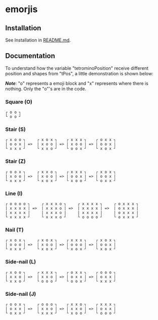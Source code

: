 # emorjis

## Installation
See Installation in [README.md](../README.md#Installation).

## Documentation
To understand how the variable "tetrominoPosition" receive different position and
shapes from "tPos", a little demonstration is shown below:

***Note***: "o" represents a emoji block and "x" represents where there is nothing.
Only the "o"'s are in the code.

### Square (O)
```
┌ o o ┐
└ o o ┘
```

### Stair (S)
```
┌ x o o ┐     ┌ x o x ┐    ┌ x x x ┐    ┌ o x x ┐
| o o x | =>  | x o o | => | x o o | => | o o x |
└ x x x ┘     └ x x o ┘    └ o o x ┘    └ x o x ┘
```

### Stair (Z)
```
┌ o o x ┐     ┌ x x o ┐    ┌ x x x ┐    ┌ x o x ┐
| x o o | =>  | x o o | => | o o x | => | o o x |
└ x x x ┘     └ x o x ┘    └ x o o ┘    └ o x x ┘
```

### Line (I)
```
┌ o o o o ┐     ┌ x x x o ┐     ┌ x x x x ┐     ┌ o x x x ┐
| x x x x | =>  | x x x o | =>  | x x x x | =>  | o x x x |
| x x x x |     | x x x o |     | x x x x |     | o x x x |
└ x x x x ┘     └ x x x o ┘     └ o o o o ┘     └ o x x x ┘
```

### Nail (T)
```
┌ x o x ┐     ┌ x o x ┐    ┌ x x x ┐    ┌ x o x ┐
| o o o | =>  | x o o | => | o o o | => | o o x |
└ x x x ┘     └ x o x ┘    └ x o x ┘    └ x o x ┘
```

### Side-nail (L)
```
┌ x o o ┐     ┌ x x x ┐    ┌ o x x ┐    ┌ o o o ┐
| x x o | =>  | x x o | => | o x x | => | o x x |
└ x x o ┘     └ o o o ┘    └ o o x ┘    └ x x x ┘
```

### Side-nail (J)
```
┌ o o x ┐     ┌ o o o ┐    ┌ x x o ┐    ┌ x x x ┐
| o x x | =>  | x x o | => | x x o | => | o x x |
└ o x x ┘     └ x x x ┘    └ x o o ┘    └ o o o ┘
```
